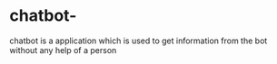 # chatbot-
chatbot is a application which is used to get information from the bot without any help of a person 
